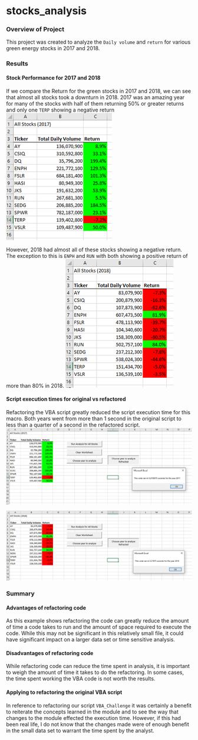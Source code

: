 # stocks_analysis

### Overview of Project
This project was created to analyze the `Daily volume` and `return` for various green energy stocks in 2017 and 2018.  

### Results

#### Stock Performance for 2017 and 2018
If we compare the Return for the green stocks in 2017 and 2018, we can see that almost all stocks took a downturn in 2018.  2017 was an amazing year for many of the stocks with half of them returning 50% or greater returns and only one `TERP` showing a negative return
![Analysis of stocks 2017](/Resources/Stock_Analysis_2017.png)


However, 2018 had almost all of these stocks showing a negative return.  The exception to this is `ENPH` and `RUN` with both showing a positive return of more than 80% in 2018.
![Analysis of stocks 2018](/Resources/Stock_Analysis_2018.png)

#### Script execution times for original vs refactored
Refactoring the VBA script greatly reduced the script execution time for this macro.  Both years went from more than 1 second in the original script to less than a quarter of a second in the refactored script. 
![execution time for refactored script 2017](/Resources/VBA_Challenge_2017.png)


![execution time for refactored script 2018](/Resources/VBA_Challenge_2018.png)


### Summary

#### Advantages of refactoring code
As this example shows refactoring the code can greatly reduce the amount of time a code takes to run and the amount of space required to execute the code.  While this may not be significant in this relatively small file, it could have significant impact on a larger data set or time sensitive analysis.

#### Disadvantages of refactoring code
While refactoring code can reduce the time spent in analysis, it is important to weigh the amount of time it takes to do the refactoring.  In some cases, the time spent working the VBA code is not worth the results.

#### Applying to refactoring the original VBA script
In reference to refactoring our script `VBA_Challenge` it was certainly a benefit to reiterate the concepts learned in the module and to see the way that changes to the module effected the execution time. However, if this had been real life, I do not know that the changes made were of enough benefit in the small data set to warrant the time spent by the analyst.  


